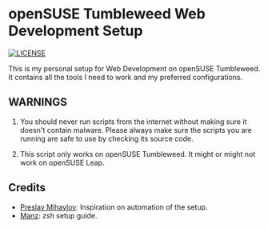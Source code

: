 # openSUSE Tumbleweed Web Development Setup

[![LICENSE](https://img.shields.io/github/license/pa-perz/default-setup.svg?style=plastic)](https://github.com/pa-perz/default-setup/blob/main/LICENSE)

This is my personal setup for Web Development on openSUSE Tumbleweed.
It contains all the tools I need to work and my preferred configurations.

## WARNINGS

1. You should never run scripts from the internet without making sure it doesn't contain malware. Please always make
   sure the scripts you are running are safe to use by checking its source code.

2. This script only works on openSUSE Tumbleweed. It might or might not work on openSUSE Leap.

## Credits

- [Preslav Mihaylov](https://github.com/preslavmihaylov/default-setups): Inspiration on automation of the setup.
- [Manz](https://terminaldelinux.com/terminal/introduccion/instalacion-zsh/): zsh setup guide.

